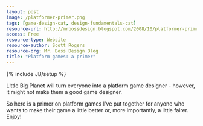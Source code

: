 ```yaml
---
layout: post
image: /platformer-primer.png
tags: [game-design-cat, design-fundamentals-cat]
resource-url: http://mrbossdesign.blogspot.com/2008/10/platformer-primer.html
access: Free
resource-type: Website
resource-author: Scott Rogers
resource-org: Mr. Boss Design Blog
title: "Platform games: a primer"
---
```

{% include JB/setup %}

Little Big Planet will turn everyone into a platform game designer - however, it might not make them a good game designer.

So here is a primer on platform games I've put together for anyone who wants to make their game a little better or, more importantly, a little fairer. Enjoy!
